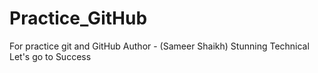 # Practice_GitHub
For practice git and GitHub  Author - (Sameer Shaikh)
Stunning Technical Let's go to Success